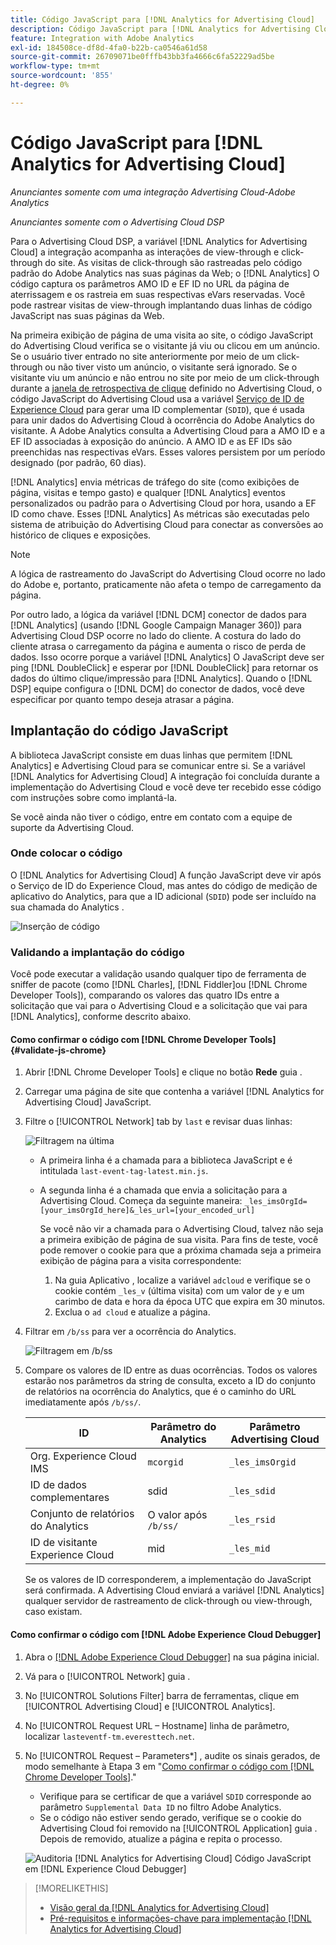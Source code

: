 ```yaml
---
title: Código JavaScript para [!DNL Analytics for Advertising Cloud]
description: Código JavaScript para [!DNL Analytics for Advertising Cloud]
feature: Integration with Adobe Analytics
exl-id: 184508ce-df8d-4fa0-b22b-ca0546a61d58
source-git-commit: 26709071be0fffb43bb3fa4666c6fa52229ad5be
workflow-type: tm+mt
source-wordcount: '855'
ht-degree: 0%

---
```


# Código JavaScript para [!DNL Analytics for Advertising Cloud]

*Anunciantes somente com uma integração Advertising Cloud-Adobe Analytics*

*Anunciantes somente com o Advertising Cloud DSP*

Para o Advertising Cloud DSP, a variável [!DNL Analytics for Advertising Cloud] a integração acompanha as interações de view-through e click-through do site. As visitas de click-through são rastreadas pelo código padrão do Adobe Analytics nas suas páginas da Web; o [!DNL Analytics] O código captura os parâmetros AMO ID e EF ID no URL da página de aterrissagem e os rastreia em suas respectivas eVars reservadas. Você pode rastrear visitas de view-through implantando duas linhas de código JavaScript nas suas páginas da Web.

Na primeira exibição de página de uma visita ao site, o código JavaScript do Advertising Cloud verifica se o visitante já viu ou clicou em um anúncio. Se o usuário tiver entrado no site anteriormente por meio de um click-through ou não tiver visto um anúncio, o visitante será ignorado. Se o visitante viu um anúncio e não entrou no site por meio de um click-through durante a [janela de retrospectiva de clique](/help/integrations/analytics/prerequisites.md#lookback-a4adc) definido no Advertising Cloud, o código JavaScript do Advertising Cloud usa a variável [Serviço de ID de Experience Cloud](https://experienceleague.adobe.com/docs/id-service/using/home.html) para gerar uma ID complementar (`SDID`), que é usada para unir dados do Advertising Cloud à ocorrência do Adobe Analytics do visitante. A Adobe Analytics consulta a Advertising Cloud para a AMO ID e a EF ID associadas à exposição do anúncio. A AMO ID e as EF IDs são preenchidas nas respectivas eVars. Esses valores persistem por um período designado (por padrão, 60 dias).

[!DNL Analytics] envia métricas de tráfego do site (como exibições de página, visitas e tempo gasto) e qualquer [!DNL Analytics] eventos personalizados ou padrão para o Advertising Cloud por hora, usando a EF ID como chave. Esses [!DNL Analytics] As métricas são executadas pelo sistema de atribuição do Advertising Cloud para conectar as conversões ao histórico de cliques e exposições.

>[!NOTE]
>
>A lógica de rastreamento do JavaScript do Advertising Cloud ocorre no lado do Adobe e, portanto, praticamente não afeta o tempo de carregamento da página.
>
>Por outro lado, a lógica da variável [!DNL DCM] conector de dados para [!DNL Analytics] (usando [!DNL Google Campaign Manager 360]) para Advertising Cloud DSP ocorre no lado do cliente. A costura do lado do cliente atrasa o carregamento da página e aumenta o risco de perda de dados. Isso ocorre porque a variável [!DNL Analytics] O JavaScript deve ser ping [!DNL DoubleClick] e esperar por [!DNL DoubleClick] para retornar os dados do último clique/impressão para [!DNL Analytics]. Quando o [!DNL DSP] equipe configura o [!DNL DCM] do conector de dados, você deve especificar por quanto tempo deseja atrasar a página.

## Implantação do código JavaScript

A biblioteca JavaScript consiste em duas linhas que permitem [!DNL Analytics] e Advertising Cloud para se comunicar entre si. Se a variável [!DNL Analytics for Advertising Cloud] A integração foi concluída durante a implementação do Advertising Cloud e você deve ter recebido esse código com instruções sobre como implantá-la.

Se você ainda não tiver o código, entre em contato com a equipe de suporte da Advertising Cloud.

### Onde colocar o código

O [!DNL Analytics for Advertising Cloud] A função JavaScript deve vir após o Serviço de ID do Experience Cloud, mas antes do código de medição de aplicativo do Analytics, para que a ID adicional (`SDID`) pode ser incluído na sua chamada do Analytics .

![Inserção de código](/help/integrations/assets/a4adc-code-placement.png)

### Validando a implantação do código

Você pode executar a validação usando qualquer tipo de ferramenta de sniffer de pacote (como [!DNL Charles], [!DNL Fiddler]ou [!DNL Chrome Developer Tools]), comparando os valores das quatro IDs entre a solicitação que vai para o Advertising Cloud e a solicitação que vai para [!DNL Analytics], conforme descrito abaixo.

#### Como confirmar o código com [!DNL Chrome Developer Tools] {#validate-js-chrome}

1. Abrir [!DNL Chrome Developer Tools] e clique no botão **Rede** guia .
1. Carregar uma página de site que contenha a variável [!DNL Analytics for Advertising Cloud] JavaScript.
1. Filtre o [!UICONTROL Network] tab by `last` e revisar duas linhas:

   ![Filtragem na última](/help/integrations/assets/a4adc-code-validation-filter-last.png)

   * A primeira linha é a chamada para a biblioteca JavaScript e é intitulada `last-event-tag-latest.min.js`.
   * A segunda linha é a chamada que envia a solicitação para a Advertising Cloud. Começa da seguinte maneira: `_les_imsOrgId=[your_imsOrgId_here]&_les_url=[your_encoded_url]`

      Se você não vir a chamada para o Advertising Cloud, talvez não seja a primeira exibição de página de sua visita. Para fins de teste, você pode remover o cookie para que a próxima chamada seja a primeira exibição de página para a visita correspondente:

      1. Na guia Aplicativo , localize a variável `adcloud` e verifique se o cookie contém `_les_v` (última visita) com um valor de `y` e um carimbo de data e hora da época UTC que expira em 30 minutos.
      1. Exclua o `ad cloud` e atualize a página.
1. Filtrar em `/b/ss` para ver a ocorrência do Analytics.

   ![Filtragem em `/b/ss`](/help/integrations/assets/a4adc-code-validation-filter-bss.png)

1. Compare os valores de ID entre as duas ocorrências. Todos os valores estarão nos parâmetros da string de consulta, exceto a ID do conjunto de relatórios na ocorrência do Analytics, que é o caminho do URL imediatamente após `/b/ss/`.

   | ID | Parâmetro do Analytics | Parâmetro Advertising Cloud |
   |--- |--- |--- |
   | Org. Experience Cloud IMS | `mcorgid` | `_les_imsOrgid` |
   | ID de dados complementares | sdid | `_les_sdid` |
   | Conjunto de relatórios do Analytics | O valor após `/b/ss/` | `_les_rsid` |
   | ID de visitante Experience Cloud | mid | `_les_mid` |

   Se os valores de ID corresponderem, a implementação do JavaScript será confirmada. A Advertising Cloud enviará a variável [!DNL Analytics] qualquer servidor de rastreamento de click-through ou view-through, caso existam.

#### Como confirmar o código com [!DNL Adobe Experience Cloud Debugger]

1. Abra o [[!DNL Adobe Experience Cloud Debugger]](https://experienceleague.adobe.com/docs/debugger/using/run-debugger.html) na sua página inicial.
1. Vá para o [!UICONTROL Network] guia .
1. No [!UICONTROL Solutions Filter] barra de ferramentas, clique em [!UICONTROL Advertising Cloud] e [!UICONTROL Analytics].
1. No [!UICONTROL Request URL – Hostname] linha de parâmetro, localizar `lasteventf-tm.everesttech.net`.
1. No [!UICONTROL Request – Parameters*] , audite os sinais gerados, de modo semelhante à Etapa 3 em &quot;[Como confirmar o código com [!DNL Chrome Developer Tools]](#validate-js-chrome).&quot;
   * Verifique para se certificar de que a variável `SDID` corresponde ao parâmetro `Supplemental Data ID` no filtro Adobe Analytics.
   * Se o código não estiver sendo gerado, verifique se o cookie do Advertising Cloud foi removido na [!UICONTROL Application] guia . Depois de removido, atualize a página e repita o processo.

   ![Auditoria [!DNL Analytics for Advertising Cloud] Código JavaScript em [!DNL Experience Cloud Debugger]](/help/integrations/assets/a4adc-js-audit-debugger.png)

>[!MORELIKETHIS]
>
>* [Visão geral da [!DNL Analytics for Advertising Cloud]](overview.md)
>* [Pré-requisitos e informações-chave para implementação [!DNL Analytics for Advertising Cloud]](prerequisites.md)

